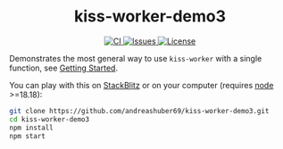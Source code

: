 <h1 align="center">kiss-worker-demo3</h1>
<p align="center">
  <a href="https://github.com/andreashuber69/kiss-worker-demo3/actions/workflows/ci.yml">
    <img src="https://github.com/andreashuber69/kiss-worker-demo3/actions/workflows/ci.yml/badge.svg" alt="CI">
  </a>
  <a href="https://github.com/andreashuber69/kiss-worker-demo3/issues">
    <img src="https://img.shields.io/github/issues-raw/andreashuber69/kiss-worker-demo3.svg" alt="Issues">
  </a>
  <a href="https://github.com/andreashuber69/kiss-worker-demo3/blob/develop/LICENSE">
    <img src="https://img.shields.io/github/license/andreashuber69/kiss-worker-demo3.svg" alt="License">
  </a>
</p>

Demonstrates the most general way to use `kiss-worker` with a single function, see
[Getting Started](https://www.npmjs.com/package/kiss-worker#example-3-external-single-function).

You can play with this on [StackBlitz](https://stackblitz.com/~/github.com/andreashuber69/kiss-worker-demo3) or on
your computer (requires [node](https://nodejs.org/en/download) >=18.18):

```bash
git clone https://github.com/andreashuber69/kiss-worker-demo3.git
cd kiss-worker-demo3
npm install
npm start
```
